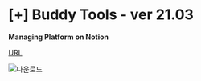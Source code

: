 # [+] Buddy Tools - ver 21.03

**Managing Platform on Notion**

[URL](https://www.notion.so/kiseungnam/Buddy-Tools-ver-21-03-80ad00339a2e4e328969e5de821e4266)

![다운로드]()